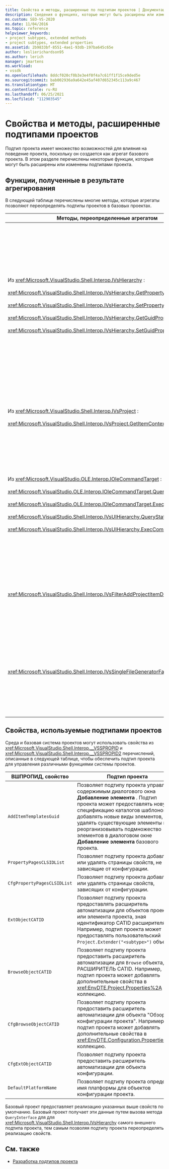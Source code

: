 ```yaml
---
title: Свойства и методы, расширенные по подтипам проектов | Документация Майкрософт
description: Сведения о функциях, которые могут быть расширены или изменены подтипами проектов, что позволяет настраивать поведение систем проектов Visual Studio.
ms.custom: SEO-VS-2020
ms.date: 11/04/2016
ms.topic: reference
helpviewer_keywords:
- project subtypes, extended methods
- project subtypes, extended properties
ms.assetid: 2b9833bf-8551-4ae1-93db-197ba645c65e
author: leslierichardson95
ms.author: lerich
manager: jmartens
ms.workload:
- vssdk
ms.openlocfilehash: 8ddcf020cf0b3e3e4f0f4a7c61ff1f15ce9ded5e
ms.sourcegitcommit: bab002936a9a642e45af407d652345c113a9c467
ms.translationtype: MT
ms.contentlocale: ru-RU
ms.lasthandoff: 06/25/2021
ms.locfileid: "112903545"
---
```

# <a name="properties-and-methods-extended-by-project-subtypes"></a>Свойства и методы, расширенные подтипами проектов
Подтип проекта имеет множество возможностей для влияния на поведение проекта, поскольку он создается как агрегат базового проекта. В этом разделе перечислены некоторые функции, которые могут быть расширены или изменены подтипами проекта.

## <a name="features-gained-by-aggregation"></a>Функции, полученные в результате агрегирования
 В следующей таблице перечислены многие методы, которые агрегаты позволяют переопределять подтипы проектов в базовых проектах.

|Методы, переопределенные агрегатом|Подтип проекта|
|---------------------------------------|---------------------|
|Из <xref:Microsoft.VisualStudio.Shell.Interop.IVsHierarchy> :<br /><br /> <xref:Microsoft.VisualStudio.Shell.Interop.IVsHierarchy.GetProperty%2A><br /><br /> <xref:Microsoft.VisualStudio.Shell.Interop.IVsHierarchy.SetProperty%2A><br /><br /> <xref:Microsoft.VisualStudio.Shell.Interop.IVsHierarchy.GetGuidProperty%2A><br /><br /> <xref:Microsoft.VisualStudio.Shell.Interop.IVsHierarchy.SetGuidProperty%2A>|Включение подтипа проекта для<br /><br /> — Изменение заголовка и значка узла проекта.<br />— Полностью переопределяет `Browse` объект проекта.<br />— Определяет, можно ли переименовать проект.<br />— Порядок сортировки элемента управления.<br />— Управление контекстом пользователя для динамической справки.|
|Из <xref:Microsoft.VisualStudio.Shell.Interop.IVsProject> :<br /><br /> <xref:Microsoft.VisualStudio.Shell.Interop.IVsProject.GetItemContext%2A>|Включает подтип проекта для управления тем, какие контекстные службы предоставляются конструкторам и редакторам.|
|Из <xref:Microsoft.VisualStudio.OLE.Interop.IOleCommandTarget> :<br /><br /> <xref:Microsoft.VisualStudio.OLE.Interop.IOleCommandTarget.QueryStatus%2A><br /><br /> <xref:Microsoft.VisualStudio.OLE.Interop.IOleCommandTarget.Exec%2A><br /><br /> <xref:Microsoft.VisualStudio.Shell.Interop.IVsUIHierarchy.QueryStatusCommand%2A><br /><br /> <xref:Microsoft.VisualStudio.Shell.Interop.IVsUIHierarchy.ExecCommand%2A>|Включение подтипа проекта для<br /><br /> — Участвовать в маршрутизации команд для команд проекта.<br />— Добавление, удаление и отключение команд окружения проекта и обозреватель решений активных команд.|
|<xref:Microsoft.VisualStudio.Shell.Interop.IVsFilterAddProjectItemDlg2>|Позволяет подтипу проекта фильтровать содержимое, отображаемое пользователем в диалоговом окне **Добавление нового элемента** .|
|<xref:Microsoft.VisualStudio.Shell.Interop.IVsSingleFileGeneratorFactory>|Включение подтипа проекта для<br /><br /> — Определение генератора по умолчанию по заданному расширению файла.<br />— Сопоставьте понятное имя генератора с COM-объектом.|

## <a name="properties-used-by-project-subtypes"></a>Свойства, используемые подтипами проектов
 Среда и базовая система проектов могут использовать свойства из <xref:Microsoft.VisualStudio.Shell.Interop.__VSSPROPID> и <xref:Microsoft.VisualStudio.Shell.Interop.__VSSPROPID2> перечислений, описанные в следующей таблице, чтобы обеспечить подтип проекта для управления различными функциями системы проектов.

|ВШПРОПИД, свойство|Подтип проекта|
|------------------------|---------------------|
|`AddItemTemplatesGuid`|Позволяет подтипу проекта управлять содержимым диалогового окна **Добавление элемента** . Подтип проекта может предоставлять новую спецификацию каталогов шаблонов, добавлять новые виды элементов, удалять существующие элементы и реорганизовывать подмножество элементов в диалоговом окне **Добавление элемента** базового проекта.|
|`PropertyPagesCLSIDList`|Позволяет подтипу проекта добавлять или удалять страницы свойств, не зависящие от конфигурации.|
|`CfgPropertyPagesCLSIDList`|Позволяет подтипу проекта добавлять или удалять страницы свойств, зависящих от конфигурации.|
|`ExtObjectCATID`|Позволяет подтипу проекта предоставлять расширитель автоматизации для объектов проекта или элемента проекта, зная идентификатор CATID расширителя. Например, подтип проекта может предоставлять пользовательский `Project.Extender("<subtype>")` объект.|
|`BrowseObjectCATID`|Позволяет подтипу проекта предоставить расширитель автоматизации для `Browse` объекта, зная РАСШИРИТЕЛЬ CATID. Например, подтип проекта может добавлять дополнительные свойства в <xref:EnvDTE.Project.Properties%2A> коллекцию.|
|`CfgBrowseObjectCATID`|Позволяет подтипу проекта предоставить расширитель автоматизации для объекта "Обзор конфигурации проекта". Например, подтип проекта может добавлять дополнительные свойства в <xref:EnvDTE.Configuration.Properties%2A> коллекцию.|
|`CfgExtObjectCATID`|Позволяет подтипу проекта предоставить расширитель автоматизации для объекта конфигурации.|
|`DefaultPlatformName`|Позволяет подтипу проекта определить имя платформы для объектов конфигурации проекта.|

 Базовый проект предоставляет реализацию указанных выше свойств по умолчанию. Базовый проект получает эти данные путем вызова метода `QueryInterface` для для <xref:Microsoft.VisualStudio.Shell.Interop.IVsHierarchy> самого внешнего подтипа проекта, тем самым позволяя подтипу проекта переопределять реализацию свойств.

## <a name="see-also"></a>См. также
- [Разработка подтипов проекта](../../extensibility/internals/project-subtypes-design.md)
